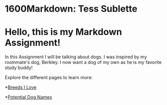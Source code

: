 # 1600Markdown: Tess Sublette
# Hello, this is my Markdown Assignment!

In this Assignment I will be talking about dogs. I was inspired by my roommate's dog, Berkley. 
I now want a dog of my own as he is my favorite study buddy!

Explore the different pages to learn more:

*[Breeds I Love](breeds.md)

*[Potential Dog Names](names.md)
